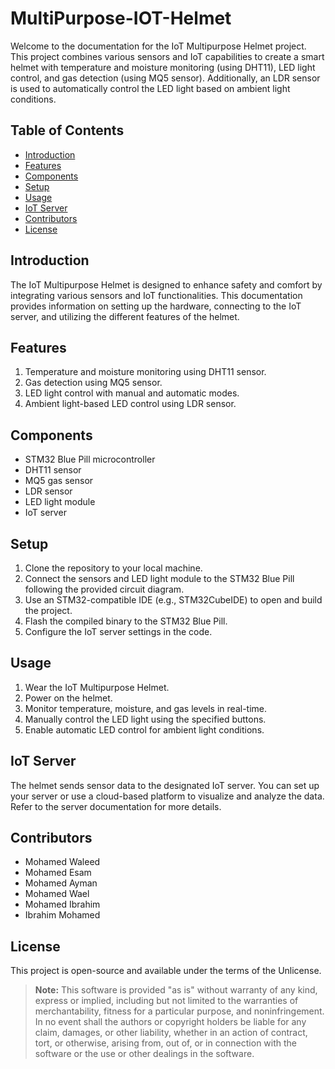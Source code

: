 # MultiPurpose-IOT-Helmet

Welcome to the documentation for the IoT Multipurpose Helmet project. This project combines various sensors and IoT capabilities to create a smart helmet with temperature and moisture monitoring (using DHT11), LED light control, and gas detection (using MQ5 sensor). Additionally, an LDR sensor is used to automatically control the LED light based on ambient light conditions.

## Table of Contents
- [Introduction](#introduction)
- [Features](#features)
- [Components](#components)
- [Setup](#setup)
- [Usage](#usage)
- [IoT Server](#iot-server)
- [Contributors](#contributors)
- [License](#license)

## Introduction

The IoT Multipurpose Helmet is designed to enhance safety and comfort by integrating various sensors and IoT functionalities. This documentation provides information on setting up the hardware, connecting to the IoT server, and utilizing the different features of the helmet.

## Features

1. Temperature and moisture monitoring using DHT11 sensor.
2. Gas detection using MQ5 sensor.
3. LED light control with manual and automatic modes.
4. Ambient light-based LED control using LDR sensor.

## Components

- STM32 Blue Pill microcontroller
- DHT11 sensor
- MQ5 gas sensor
- LDR sensor
- LED light module
- IoT server

## Setup

1. Clone the repository to your local machine.
2. Connect the sensors and LED light module to the STM32 Blue Pill following the provided circuit diagram.
3. Use an STM32-compatible IDE (e.g., STM32CubeIDE) to open and build the project.
4. Flash the compiled binary to the STM32 Blue Pill.
5. Configure the IoT server settings in the code.

## Usage

1. Wear the IoT Multipurpose Helmet.
2. Power on the helmet.
3. Monitor temperature, moisture, and gas levels in real-time.
4. Manually control the LED light using the specified buttons.
5. Enable automatic LED control for ambient light conditions.

## IoT Server

The helmet sends sensor data to the designated IoT server. You can set up your server or use a cloud-based platform to visualize and analyze the data. Refer to the server documentation for more details.

## Contributors

- Mohamed Waleed
- Mohamed Esam
- Mohamed Ayman
- Mohamed Wael
- Mohamed Ibrahim
- Ibrahim Mohamed

## License

This project is open-source and available under the terms of the Unlicense.

> **Note:** This software is provided "as is" without warranty of any kind, express or implied, including but not limited to the warranties of merchantability, fitness for a particular purpose, and noninfringement. In no event shall the authors or copyright holders be liable for any claim, damages, or other liability, whether in an action of contract, tort, or otherwise, arising from, out of, or in connection with the software or the use or other dealings in the software.
